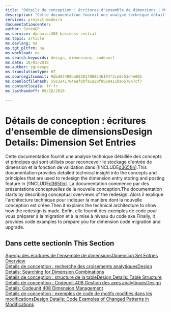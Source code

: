 ```yaml
---
title: "Détails de conception : écritures d'ensemble de dimensions | Microsoft Docs"
description: "Cette documentation fournit une analyse technique détaillée des concepts et principes qui sont utilisés pour reconcevoir la fonction de stockage et de validation d'écritures de dimension."
services: project-madeira
documentationcenter: 
author: SorenGP
ms.service: dynamics365-business-central
ms.topic: article
ms.devlang: na
ms.tgt_pltfrm: na
ms.workload: na
ms.search.keywords: design, dimensions, codeunit
ms.date: 10/01/2018
ms.author: sgroespe
ms.translationtype: HT
ms.sourcegitcommit: 9dbd92409ba02281f008246194f3ce0c53e4e001
ms.openlocfilehash: 5563241784aaf8bfa1a29f8568411be657647cf7
ms.contentlocale: fr-fr
ms.lasthandoff: 09/28/2018

---
```

# <a name="design-details-dimension-set-entries"></a><span data-ttu-id="d47e0-103">Détails de conception : écritures d'ensemble de dimensions</span><span class="sxs-lookup"><span data-stu-id="d47e0-103">Design Details: Dimension Set Entries</span></span>
<span data-ttu-id="d47e0-104">Cette documentation fournit une analyse technique détaillée des concepts et principes qui sont utilisés pour reconcevoir le stockage d'entrée de dimension et la fonction de validation dans [!INCLUDE[d365fin](includes/d365fin_md.md)].</span><span class="sxs-lookup"><span data-stu-id="d47e0-104">This documentation provides detailed technical insight into the concepts and principles that are used to redesign the dimension entry storing and posting feature in [!INCLUDE[d365fin](includes/d365fin_md.md)].</span></span> <span data-ttu-id="d47e0-105">La documentation commence par des présentations conceptuelles de la nouvelle conception.</span><span class="sxs-lookup"><span data-stu-id="d47e0-105">The documentation starts by describing conceptual overviews of the redesign.</span></span> <span data-ttu-id="d47e0-106">Alors il explique l'architecture technique pour indiquer la manière dont la nouvelle conception est créée.</span><span class="sxs-lookup"><span data-stu-id="d47e0-106">Then it explains the technical architecture to show how the redesign is made.</span></span> <span data-ttu-id="d47e0-107">Enfin, elle fournit des exemples de code pour vous préparer à la migration et à la mise à niveau du code axe.</span><span class="sxs-lookup"><span data-stu-id="d47e0-107">Finally, it provides code examples to prepare you for dimension code migration and upgrade.</span></span>  

## <a name="in-this-section"></a><span data-ttu-id="d47e0-108">Dans cette section</span><span class="sxs-lookup"><span data-stu-id="d47e0-108">In This Section</span></span>  
[<span data-ttu-id="d47e0-109">Aperçu des écritures de l'ensemble de dimensions</span><span class="sxs-lookup"><span data-stu-id="d47e0-109">Dimension Set Entries Overview</span></span>](design-details-dimension-set-entries-overview.md)  
[<span data-ttu-id="d47e0-110">Détails de conception : recherche des croisements analytiques</span><span class="sxs-lookup"><span data-stu-id="d47e0-110">Design Details: Searching for Dimension Combinations</span></span>](design-details-searching-for-dimension-combinations.md)  
[<span data-ttu-id="d47e0-111">Détails de conception : structure de la table</span><span class="sxs-lookup"><span data-stu-id="d47e0-111">Design Details: Table Structure</span></span>](design-details-table-structure.md)  
[<span data-ttu-id="d47e0-112">Détails de conception : Codeunit 408 Gestion des axes analytiques</span><span class="sxs-lookup"><span data-stu-id="d47e0-112">Design Details: Codeunit 408 Dimension Management</span></span>](design-details-codeunit-408-dimension-management.md)  
[<span data-ttu-id="d47e0-113">Détails de conception : exemples de code de motifs modifiés dans les modifications</span><span class="sxs-lookup"><span data-stu-id="d47e0-113">Design Details: Code Examples of Changed Patterns in Modifications</span></span>](design-details-code-examples-of-changed-patterns-in-modifications.md)

